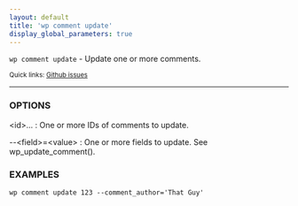 ```yaml
---
layout: default
title: 'wp comment update'
display_global_parameters: true
---
```


`wp comment update` - Update one or more comments.

<small>Quick links: <a href="https://github.com/wp-cli/wp-cli/issues?q=is%3Aopen+label%3Acommand%3Acomment-update+sort%3Aupdated-desc">Github issues</a></small>

<hr />

### OPTIONS

&lt;id&gt;...
: One or more IDs of comments to update.

\--&lt;field&gt;=&lt;value&gt;
: One or more fields to update. See wp_update_comment().

### EXAMPLES

    wp comment update 123 --comment_author='That Guy'



